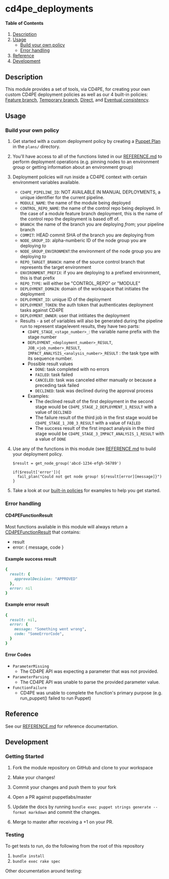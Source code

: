 # cd4pe_deployments

#### Table of Contents

1. [Description](#description)
2. [Usage](#usage)
   - [Build your own policy](#build-your-own-policy)
   - [Error handling](#error-handling)
3. [Reference](#reference)
4. [Development](#development)

## Description

This module provides a set of tools, via CD4PE, for creating your own custom CD4PE deployment policies as well as our 4 built-in policies: [Feature branch](plans/feature_branch.pp), [Temporary branch](plans/rolling.pp), [Direct](plans/direct.pp), and [Eventual consistency](plans/eventual_consistency.pp).

## Usage

### Build your own policy

1. Get started with a custom deployment policy by creating a [Puppet Plan] in the `plans/` directory.
2. You'll have access to all of the functions listed in our [REFERENCE.md] to perform deployment operations (e.g. pinning nodes to an environment group or getting information about an environment group)
3. Deployment policies will run inside a CD4PE context with certain environment variables available.

   - `CD4PE_PIPELINE_ID`: NOT AVAILABLE IN MANUAL DEPLOYMENTS, a unique identifier for the current pipeline.
   - `MODULE_NAME`: the name of the module being deployed
   - `CONTROL_REPO_NAME`: the name of the control repo being deployed. In the case of a module feature branch deployment, this is the name of the control repo the deployment is based off of.
   - `BRANCH`: the name of the branch you are deploying _from_; your pipeline branch
   - `COMMIT`: HEAD commit SHA of the branch you are deploying from
   - `NODE_GROUP_ID`: alpha-numberic ID of the node group you are deploying _to_
   - `NODE_GROUP_ENVIRONMENT`:the environment of the node group you are deploying _to_
   - `REPO_TARGET_BRANCH`: name of the source control branch that represents the target environment
   - `ENVIRONMENT_PREFIX`: if you are deploying to a prefixed environment, this is that prefix
   - `REPO_TYPE`: will either be "CONTROL_REPO" or "MODULE"
   - `DEPLOYMENT_DOMAIN`: domain of the workspace that initiates the deployment
   - `DEPLOYMENT_ID`: unique ID of the deployment
   - `DEPLOYMENT_TOKEN`: the auth token that authenticates deployment tasks against CD4PE
   - `DEPLOYMENT_OWNER`: user that intitiates the deployment
   - Results - a set of variables will also be generated during the pipeline run to represent stage/event results, they have two parts:
     - `CD4PE_STAGE_<stage_number>_`: the variable name prefix with the stage number
     - `DEPLOYMENT_<deployment_number>_RESULT`, `JOB_<job_number>_RESULT`, `IMPACT_ANALYSIS_<analysis_number>_RESULT` : the task type with its sequence number.
     - Possible result values
       - `DONE`: task completed with no errors
       - `FAILED`: task failed
       - `CANCELED`: task was canceled either manually or because a preceding task failed
       - `DECLINED`: task was declined during the approval process
     - Examples:
       - The declined result of the first deployment in the second stage would be `CD4PE_STAGE_2_DEPLOYMENT_1_RESULT` with a value of `DECLINED`
       - The failure result of the third job in the first stage would be `CD4PE_STAGE_1_JOB_3_RESULT` with a value of `FAILED`
       - The success result of the first impact analysis in the third stage would be `CD4PE_STAGE_3_IMPACT_ANALYSIS_1_RESULT` with a value of `DONE`

4. Use any of the functions in this module (see [REFERENCE.md] to build your deployment policy.

   ```
   $result = get_node_group('abcd-1234-efgh-56789')

   if($result['error']){
     fail_plan("Could not get node group! ${result[error][message]}")
   }
   ```

5. Take a look at our [built-in policies](plans/) for examples to help you get started.

### Error handling

#### CD4PEFunctionResult

Most functions available in this module will always return a [CD4PEFunctionResult] that contains:

- result
- error: { message, code }

#### Example success result

```ruby
{
  result: {
    approvalDecision: "APPROVED"
  },
  error: nil
}
```

#### Example error result

```ruby
{
  result: nil,
  error: {
    message: "Something went wrong",
    code: "SomeErrorCode",
  }
}
```

#### Error Codes

- `ParameterMissing`
  - The CD4PE API was expecting a parameter that was not provided.
- `ParameterParsing`
  - The CD4PE API was unable to parse the provided parameter value.
- `FunctionFailure`
  - CD4PE was unable to complete the function's primary purpose (e.g. run_puppet() failed to run Puppet)

## Reference

See our [REFERENCE.md] for reference documentation.

## Development

### Getting Started

1. Fork the module repository on GitHub and clone to your workspace

1. Make your changes!

1. Commit your changes and push them to your fork

1. Open a PR against puppetlabs/master

1. Update the docs by running `bundle exec puppet strings generate --format markdown` and commit the changes.

1. Merge to master after receiving a +1 on your PR.

### Testing

To get tests to run, do the following from the root of this repository

1. `bundle install`
2. `bundle exec rake spec`

Other documentation around testing:

[puppet plan]: https://puppet.com/docs/bolt/latest/writing_plans.html
[cd4pefunctionresult]: lib/puppet_x/puppetlabs/cd4pe_function_result.rb
[reference.md]: REFERENCE.md
[contributing.md]: CONTRIBUTING.md

